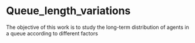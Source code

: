 # Queue_length_variations
The objective of this work is to study the long-term distribution of agents in a queue according to different factors
